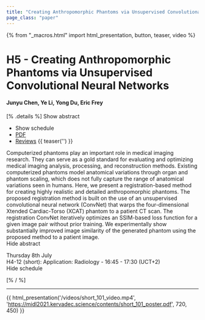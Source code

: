 ```yaml
---
title: "Creating Anthropomorphic Phantoms via Unsupervised Convolutional Neural Networks"
page_class: "paper"
---
```


{% from "_macros.html" import html_presentation, button, teaser, video %}

# H5 - Creating Anthropomorphic Phantoms via Unsupervised Convolutional Neural Networks

#### Junyu Chen, Ye Li, Yong Du, Eric Frey

[% .details %]
<a class="toggle_visibility" data-selector=".abstract" data-level="3">Show abstract</a>
- <a class="toggle_visibility" data-selector=".schedule" data-level="3">Show schedule</a>
- <a href="https://openreview.net/pdf?id=xqZTapYnEcG">PDF</a>
- <a href="https://openreview.net/forum?id=xqZTapYnEcG">Reviews</a>
{{ teaser('') }}

<p>
    <span class="abstract">
        Computerized phantoms play an important role in medical imaging research. They can serve as a gold standard for evaluating and optimizing medical imaging analysis, processing, and reconstruction methods. Existing computerized phantoms model anatomical variations through organ and phantom scaling, which does not fully capture the range of anatomical variations seen in humans. Here, we present a registration-based method for creating highly realistic and detailed anthropomorphic phantoms. The proposed registration method is built on the use of an unsupervised convolutional neural network (ConvNet) that warps the four-dimensional Xtended Cardiac-Torso (XCAT) phantom to a patient CT scan. The registration ConvNet iteratively optimizes an SSIM-based loss function for a given image pair without prior training. We experimentally show substantially improved image similarity of the generated phantom using the proposed method to a patient image.
        <br>
        <span class="actions"><a class="toggle_visibility" data-level="2">Hide abstract</a></span>
    </span>
</p>

<p>
    <span class="schedule">
         Thursday 8th July<br>H4-12 (short): Application: Radiology - 16:45 - 17:30 (UCT+2)
        <br>
        <span class="actions"><a class="toggle_visibility" data-level="2">Hide schedule</a></span>
    </span>
</p>

[% / %]


---

{{ html_presentation('/videos/short_101_video.mp4', 'https://midl2021.kervadec.science/contents/short_101_poster.pdf', 720, 450) }}